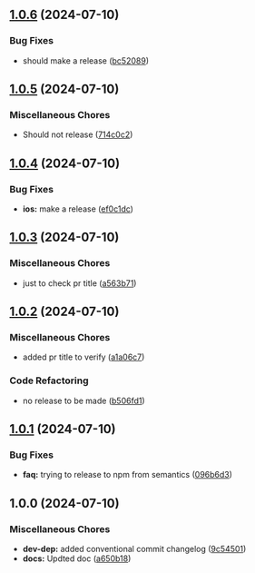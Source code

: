 ## [1.0.6](https://github.com/AppiumTestDistribution/test-npm-release/compare/v1.0.5...v1.0.6) (2024-07-10)

### Bug Fixes

* should make a release ([bc52089](https://github.com/AppiumTestDistribution/test-npm-release/commit/bc52089f53994bcf901f359f190101b7437f6eda))

## [1.0.5](https://github.com/AppiumTestDistribution/test-npm-release/compare/v1.0.4...v1.0.5) (2024-07-10)

### Miscellaneous Chores

* Should not release ([714c0c2](https://github.com/AppiumTestDistribution/test-npm-release/commit/714c0c27aabaa9ff5ac7dbfc78652e5b94f7e8f9))

## [1.0.4](https://github.com/AppiumTestDistribution/test-npm-release/compare/v1.0.3...v1.0.4) (2024-07-10)

### Bug Fixes

* **ios:** make a release ([ef0c1dc](https://github.com/AppiumTestDistribution/test-npm-release/commit/ef0c1dc7fea271437010ba4bf711d98837d6e6b3))

## [1.0.3](https://github.com/AppiumTestDistribution/test-npm-release/compare/v1.0.2...v1.0.3) (2024-07-10)

### Miscellaneous Chores

* just to check pr title ([a563b71](https://github.com/AppiumTestDistribution/test-npm-release/commit/a563b7123b15beaf73b679eb287a5fed7ab8b973))

## [1.0.2](https://github.com/AppiumTestDistribution/test-npm-release/compare/v1.0.1...v1.0.2) (2024-07-10)

### Miscellaneous Chores

* added pr title to verify ([a1a06c7](https://github.com/AppiumTestDistribution/test-npm-release/commit/a1a06c7a680ee73c8d4e124e46802c777dbdbdc7))

### Code Refactoring

* no release to be made ([b506fd1](https://github.com/AppiumTestDistribution/test-npm-release/commit/b506fd12fea1001ff0c0f2d3e7a682d3f3552a35))

## [1.0.1](https://github.com/AppiumTestDistribution/test-npm-release/compare/v1.0.0...v1.0.1) (2024-07-10)

### Bug Fixes

* **faq:** trying to release to npm from semantics ([096b6d3](https://github.com/AppiumTestDistribution/test-npm-release/commit/096b6d32d4e170e755ebc36acb4d6f998a88286d))

## 1.0.0 (2024-07-10)

### Miscellaneous Chores

* **dev-dep:** added conventional commit changelog ([9c54501](https://github.com/AppiumTestDistribution/test-npm-release/commit/9c545011775cd774c4321a2f6615ad3982ffd9b1))
* **docs:** Updted doc ([a650b18](https://github.com/AppiumTestDistribution/test-npm-release/commit/a650b180b239f3143831a57b7d0f0e26f0209955))
